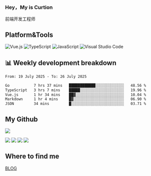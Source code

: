 ### Hey，My is Curtion
前端开发工程师
## Platform&Tools

![Vue.js](https://img.shields.io/badge/-Vue.js-4FC08D?style=flat-square&logo=Vue.js&logoColor=white)
![TypeScript](https://img.shields.io/badge/-TypeScript-007ACC?style=flat-square&logo=typescript&logoColor=white)
![JavaScript](https://img.shields.io/badge/-JavaScript-F7DF1E?style=flat-square&logo=javascript&logoColor=black)
![Visual Studio Code](https://img.shields.io/badge/-VSCode-007ACC?style=flat-square&logo=Visual-Studio-Code&logoColor=white)

## 📊 Weekly development breakdown

<!--START_SECTION:waka-->

```txt
From: 19 July 2025 - To: 26 July 2025

Go           7 hrs 37 mins   ████████████░░░░░░░░░░░░░   48.56 %
TypeScript   3 hrs 7 mins    █████░░░░░░░░░░░░░░░░░░░░   19.96 %
Vue.js       1 hr 34 mins    ██▓░░░░░░░░░░░░░░░░░░░░░░   10.04 %
Markdown     1 hr 4 mins     █▓░░░░░░░░░░░░░░░░░░░░░░░   06.90 %
JSON         34 mins         █░░░░░░░░░░░░░░░░░░░░░░░░   03.71 %
```

<!--END_SECTION:waka-->

## My Github

![](http://github-profile-summary-cards.vercel.app/api/cards/profile-details?username=curtion&theme=nord_bright)

![](http://github-profile-summary-cards.vercel.app/api/cards/stats?username=curtion&theme=nord_bright)
![](http://github-profile-summary-cards.vercel.app/api/cards/productive-time?username=curtion&theme=nord_bright&utcOffset=8)
![](http://github-profile-summary-cards.vercel.app/api/cards/repos-per-language?username=curtion&theme=nord_bright)
![](http://github-profile-summary-cards.vercel.app/api/cards/most-commit-language?username=curtion&theme=nord_bright)

## Where to find me

[BLOG](https://blog.3gxk.net)
